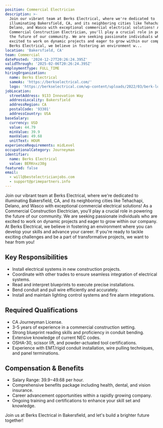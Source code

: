 ```yaml
---
position: Commercial Electrician
description: >-
  Join our vibrant team at Berks Electrical, where we're dedicated to
  illuminating Bakersfield, CA, and its neighboring cities like Tehachapi,
  Delano, and Wasco with exceptional commercial electrical solutions! As a
  Commercial Construction Electrician, you'll play a crucial role in powering
  the future of our community. We are seeking passionate individuals who are
  excited to work on dynamic projects and eager to grow within our company. At
  Berks Electrical, we believe in fostering an environment w...
location: 'Bakersfield, CA'
team: Commercial
datePosted: '2024-12-27T20:26:24.395Z'
validThrough: '2025-02-06T20:26:24.395Z'
employmentType: FULL_TIME
hiringOrganization:
  name: Berks Electrical
  sameAs: 'https://berkselectrical.com/'
  logo: 'https://berkselectrical.com/wp-content/uploads/2022/03/berk-logo.jpg'
jobLocation:
  streetAddress: 9133 Innovation Way
  addressLocality: Bakersfield
  addressRegion: CA
  postalCode: '93301'
  addressCountry: USA
baseSalary:
  currency: USD
  value: 44.79
  minValue: 39.9
  maxValue: 49.68
  unitText: HOUR
experienceRequirements: midLevel
occupationalCategory: Journeyman
identifier:
  name: Berks Electrical
  value: BERKnxz38g
featured: false
email:
  - will@bestelectricianjobs.com
  - support@primepartners.info
---
```




Join our vibrant team at Berks Electrical, where we're dedicated to illuminating Bakersfield, CA, and its neighboring cities like Tehachapi, Delano, and Wasco with exceptional commercial electrical solutions! As a Commercial Construction Electrician, you'll play a crucial role in powering the future of our community. We are seeking passionate individuals who are excited to work on dynamic projects and eager to grow within our company. At Berks Electrical, we believe in fostering an environment where you can develop your skills and advance your career. If you're ready to tackle exciting challenges and be a part of transformative projects, we want to hear from you!

## Key Responsibilities
- Install electrical systems in new construction projects.
- Coordinate with other trades to ensure seamless integration of electrical systems.
- Read and interpret blueprints to execute precise installations.
- Bend conduit and pull wire efficiently and accurately.
- Install and maintain lighting control systems and fire alarm integrations.

## Required Qualifications
- CA Journeyman License.
- 3-5 years of experience in a commercial construction setting.
- Strong blueprint reading skills and proficiency in conduit bending.
- Extensive knowledge of current NEC codes.
- OSHA-30, scissor lift, and powder-actuated tool certifications.
- Experience with EMT/rigid conduit installation, wire pulling techniques, and panel terminations.

## Compensation & Benefits
- Salary Range: $39.9-$49.68 per hour.
- Comprehensive benefits package including health, dental, and vision insurance.
- Career advancement opportunities within a rapidly growing company.
- Ongoing training and certifications to enhance your skill set and knowledge.

Join us at Berks Electrical in Bakersfield, and let's build a brighter future together!
